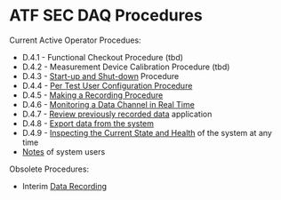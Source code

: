 # ATF SEC DAQ Procedures

Current Active Operator Procedues:
- D.4.1 - Functional Checkout Procedure (tbd)
- D.4.2 - Measurement Device Calibration Procedure (tbd)
- D.4.3 - [Start-up and Shut-down](powerupdown.md) Procedure
- D.4.4 - [Per Test User Configuration Procedure](load-configuration.md)
- D.4.5 - [Making a Recording Procedure](setupacquire.md)
- D.4.6 - [Monitoring a Data Channel in Real Time](monitor.md)
- D.4.7 - [Review previously recorded data](previewer.md) application
- D.4.8 - [Export data from the system](export.md)
- D.4.9 - [Inspecting the Current State and Health](healthcheck.md) of the system at any time
- [Notes](notes.md) of system users

Obsolete Procedures:
- Interim [Data Recording](interim-acquire.md)
